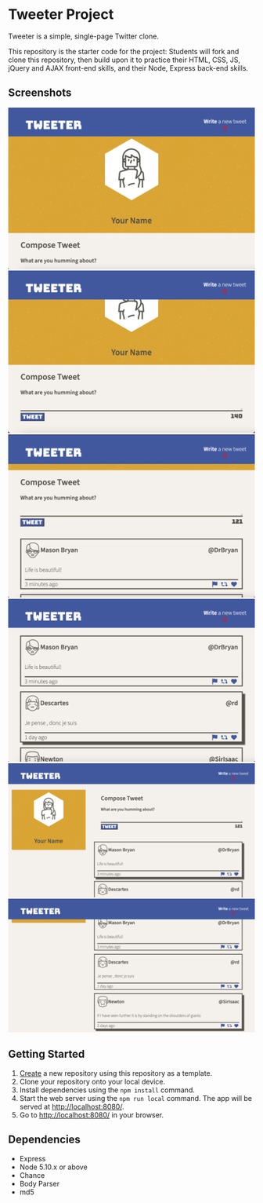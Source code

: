 # Tweeter Project

Tweeter is a simple, single-page Twitter clone.

This repository is the starter code for the project: Students will fork and clone this repository, then build upon it to practice their HTML, CSS, JS, jQuery and AJAX front-end skills, and their Node, Express back-end skills.

## Screenshots

!["Screenshot of the navigation bar and header"](https://github.com/p-gupta98/tweeter/blob/master/docs/tweeter-header.png?raw=true)
!["Screenshot of the tweet form"](https://github.com/p-gupta98/tweeter/blob/master/docs/tweet-form.png?raw=true)
!["Screenshot of one tweet with form"](https://github.com/p-gupta98/tweeter/blob/master/docs/tweet-new.png?raw=true)
!["Screenshot of mutiple tweets on a page"](https://github.com/p-gupta98/tweeter/blob/master/docs/tweets.png?raw=true)
!["Screenshot of the desktop version"](https://github.com/p-gupta98/tweeter/blob/master/docs/tweeter-desktop.png?raw=true)
!["Screenshot of mutltple tweets in the desktop version"](https://github.com/p-gupta98/tweeter/blob/master/docs/desktop-tweets.png?raw=true)

## Getting Started

1. [Create](https://docs.github.com/en/repositories/creating-and-managing-repositories/creating-a-repository-from-a-template) a new repository using this repository as a template.
2. Clone your repository onto your local device.
3. Install dependencies using the `npm install` command.
3. Start the web server using the `npm run local` command. The app will be served at <http://localhost:8080/>.
4. Go to <http://localhost:8080/> in your browser.

## Dependencies

- Express
- Node 5.10.x or above
- Chance
- Body Parser
- md5
